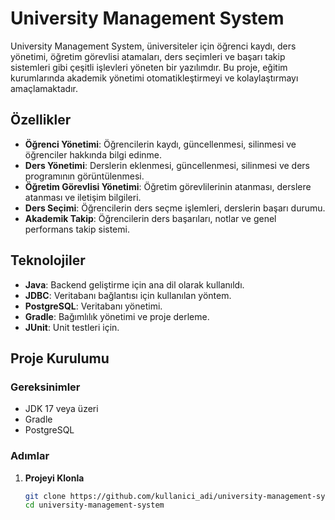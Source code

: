 # University Management System

University Management System, üniversiteler için öğrenci kaydı, ders yönetimi, öğretim görevlisi atamaları, ders seçimleri ve başarı takip sistemleri gibi çeşitli işlevleri yöneten bir yazılımdır. Bu proje, eğitim kurumlarında akademik yönetimi otomatikleştirmeyi ve kolaylaştırmayı amaçlamaktadır.

## Özellikler

- **Öğrenci Yönetimi**: Öğrencilerin kaydı, güncellenmesi, silinmesi ve öğrenciler hakkında bilgi edinme.
- **Ders Yönetimi**: Derslerin eklenmesi, güncellenmesi, silinmesi ve ders programının görüntülenmesi.
- **Öğretim Görevlisi Yönetimi**: Öğretim görevlilerinin atanması, derslere atanması ve iletişim bilgileri.
- **Ders Seçimi**: Öğrencilerin ders seçme işlemleri, derslerin başarı durumu.
- **Akademik Takip**: Öğrencilerin ders başarıları, notlar ve genel performans takip sistemi.

## Teknolojiler

- **Java**: Backend geliştirme için ana dil olarak kullanıldı.
- **JDBC**: Veritabanı bağlantısı için kullanılan yöntem.
- **PostgreSQL**: Veritabanı yönetimi.
- **Gradle**: Bağımlılık yönetimi ve proje derleme.
- **JUnit**: Unit testleri için.

## Proje Kurulumu

### Gereksinimler
- JDK 17 veya üzeri
- Gradle
- PostgreSQL

### Adımlar

1. **Projeyi Klonla**
   ```bash
   git clone https://github.com/kullanici_adi/university-management-system.git
   cd university-management-system

